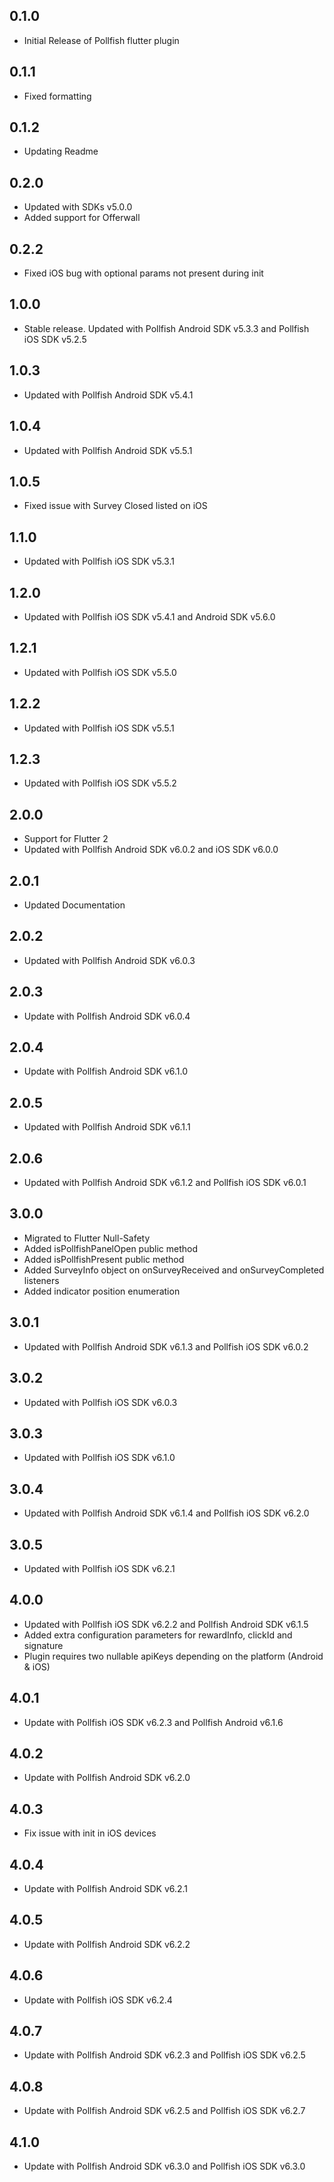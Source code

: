 ## 0.1.0

* Initial Release of Pollfish flutter plugin

## 0.1.1

* Fixed formatting

## 0.1.2

* Updating Readme

## 0.2.0

* Updated with SDKs v5.0.0
* Added support for Offerwall

## 0.2.2

* Fixed iOS bug with optional params not present during init

## 1.0.0

* Stable release. Updated with Pollfish Android SDK v5.3.3 and Pollfish iOS SDK v5.2.5

## 1.0.3

* Updated with Pollfish Android SDK v5.4.1

## 1.0.4

* Updated with Pollfish Android SDK v5.5.1

## 1.0.5

* Fixed issue with Survey Closed listed on iOS

## 1.1.0

* Updated with Pollfish iOS SDK v5.3.1

## 1.2.0

* Updated with Pollfish iOS SDK v5.4.1 and Android SDK v5.6.0

## 1.2.1

* Updated with Pollfish iOS SDK v5.5.0

## 1.2.2

*  Updated with Pollfish iOS SDK v5.5.1

## 1.2.3

*  Updated with Pollfish iOS SDK v5.5.2

## 2.0.0

* Support for Flutter 2
* Updated with Pollfish Android SDK v6.0.2 and iOS SDK v6.0.0

## 2.0.1

* Updated Documentation

## 2.0.2

* Updated with Pollfish Android SDK v6.0.3 

## 2.0.3

* Update with Pollfish Android SDK v6.0.4

## 2.0.4

* Update with Pollfish Android SDK v6.1.0

## 2.0.5

* Updated with Pollfish Android SDK v6.1.1

## 2.0.6

* Updated with Pollfish Android SDK v6.1.2 and Pollfish iOS SDK v6.0.1

## 3.0.0

* Migrated to Flutter Null-Safety
* Added isPollfishPanelOpen public method 
* Added isPollfishPresent public method
* Added SurveyInfo object on onSurveyReceived and onSurveyCompleted listeners
* Added indicator position enumeration

## 3.0.1

* Updated with Pollfish Android SDK v6.1.3 and Pollfish iOS SDK v6.0.2

## 3.0.2

* Updated with Pollfish iOS SDK v6.0.3

## 3.0.3

* Updated with Pollfish iOS SDK v6.1.0

## 3.0.4

* Updated with Pollfish Android SDK v6.1.4 and Pollfish iOS SDK v6.2.0

## 3.0.5

* Updated with Pollfish iOS SDK v6.2.1

## 4.0.0

* Updated with Pollfish iOS SDK v6.2.2 and Pollfish Android SDK v6.1.5
* Added extra configuration parameters for rewardInfo, clickId and signature
* Plugin requires two nullable apiKeys depending on the platform (Android & iOS)

## 4.0.1

* Update with Pollfish iOS SDK v6.2.3 and Pollfish Android v6.1.6

## 4.0.2

* Update with Pollfish Android SDK v6.2.0

## 4.0.3

* Fix issue with init in iOS devices

## 4.0.4

* Update with Pollfish Android SDK v6.2.1

## 4.0.5

* Update with Pollfish Android SDK v6.2.2

## 4.0.6

* Update with Pollfish iOS SDK v6.2.4

## 4.0.7

* Update with Pollfish Android SDK v6.2.3 and Pollfish iOS SDK v6.2.5

## 4.0.8

* Update with Pollfish Android SDK v6.2.5 and Pollfish iOS SDK v6.2.7

## 4.1.0

* Update with Pollfish Android SDK v6.3.0 and Pollfish iOS SDK v6.3.0